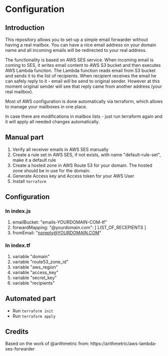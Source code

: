 # Configuration

## Introduction
This repository allows you to set-up a simple email forwarder without having a real mailbox.
You can have a nice email address on your domain name and all incoming emails will be redirected to your real address.

The functionality is based on AWS SES service. When incoming email is coming to SES, 
it writes email content to AWS S3 bucket and then executes AWS Lambda function. The Lambda
function reads email from S3 bucket and sends it to the list of recipients.
When recipient receives the email he can safely reply to it - email will be send to original sender.
However at this moment original sender will see that reply came from another address 
(your real mailbox).

Most of AWS configuration is done automatically via terraform,
which allows to manage your mailboxes in one place. 

In case there are modifications in mailbox lists - just run terraform again 
and it will apply all needed changes automatically.

## Manual part
1. Verify all receiver emails in AWS SES manually
1. Create a rule set in AWS SES, if not exists, with name "default-rule-set", make it a default rule
1. Create a hosted zone in AWS Route 53 for your domain. The hosted zone should be in use for the domain.
1. Generate Access key and Access token for your AWS User
1. Install `terraform`

## Configuration
### In index.js
1. emailBucket: "emails-YOURDOMAIN-COM-tf"
1. forwardMapping: "@yourdomain.com": [ LIST_OF_RECEPIENTS ]
1. fromEmail: "noreply@YOURDOMAIN.COM"
 
### In index.tf

1. variable "domain"
1. variable "route53_zone_id"
1. variable "aws_region"
1. variable "access_key"
1. variable "secret_key"
1. variable "recipients"

## Automated part
 
 - Run `terraform init`
 - Run `terraform apply`

## Credits

Based on the work of @arithmetric from: https://arithmetric/aws-lambda-ses-forwarder
